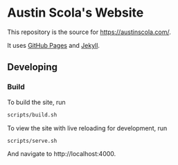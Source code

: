 # Austin Scola's Website

This repository is the source for https://austinscola.com/.

It uses [GitHub Pages][1] and [Jekyll][2].

[1]: https://pages.github.com/
[2]: https://jekyllrb.com/

## Developing

### Build

To build the site, run

```bash
scripts/build.sh
```

To view the site with live reloading for development, run

```bash
scripts/serve.sh
```

And navigate to http://localhost:4000.
